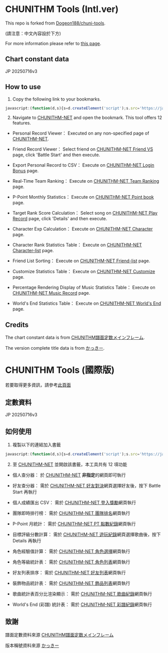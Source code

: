 # CHUNITHM Tools (Intl.ver)

This repo is forked from [Dogeon188/chuni-tools](https://github.com/Dogeon188/chuni-tools).

(請注意：中文內容設於下方)

For more information please refer to [this page](https://chuni.tsaibee.org/?lang=en_US).

## Chart constant data
JP 20250716v3

## How to use
1. Copy the following link to your bookmarks.
```js
javascript:(function(d,s){s=d.createElement('script');s.src='https://jack4215.github.io/chuni-tools/scripts/chuni-tools.js?t='+Math.floor(Date.now()/60000);d.body.append(s);})(document);

```

2. Navigate to [CHUNITHM-NET](https://chunithm-net-eng.com/mobile/home) and open the bookmark. This tool offers 12 features.

- Personal Record Viewer：
 Executed on any non-specified page of [CHUNITHM-NET](https://chunithm-net-eng.com/mobile/home).

- Friend Record Viewer：
 Select friend on [CHUNITHM-NET Friend VS](https://chunithm-net-eng.com/mobile/friend/genreVs) page, click 'Battle Start' and then execute.

- Export Personal Record to CSV：
 Execute on [CHUNITHM-NET Login Bonus](https://chunithm-net-eng.com/mobile/loginBonus) page.

- Real-Time Team Ranking：
 Execute on [CHUNITHM-NET Team Ranking](https://chunithm-net-eng.com/mobile/ranking/teamPoint) page.

- P-Point Monthly Statistics：
 Execute on [CHUNITHM-NET Point book](https://chunithm-net-eng.com/mobile/netStore/netpointLog) page.

- Target Rank Score Calculation：
 Select song on [CHUNITHM-NET Play Record](https://chunithm-net-eng.com/mobile/record/playlog) page, click 'Details' and then execute.

- Character Exp Calculation：
 Execute on [CHUNITHM-NET Character](https://chunithm-net-eng.com/mobile/collection) page.

 - Character Rank Statistics Table：
 Execute on [CHUNITHM-NET Character-list](https://chunithm-net-eng.com/mobile/collection/characterList) page.

 - Friend List Sorting：
 Execute on [CHUNITHM-NET Friend-list](https://chunithm-net-eng.com/mobile/friend) page.

 - Customize Statistics Table：
 Execute on [CHUNITHM-NET Customize](https://chunithm-net-eng.com/mobile/collection/customise) page.

 - Percentage Rendering Display of Music Statistics Table：
 Execute on [CHUNITHM-NET Music Record](https://chunithm-net-eng.com/mobile/record/musicGenre) page.

 - World's End Statistics Table：
 Execute on [CHUNITHM-NET World's End](https://chunithm-net-eng.com/mobile/record/worldsEndList) page.

## Credits
The chart constant data is from [CHUNITHM譜面定数メインフレーム](https://x.com/RCMF_chunithm).

The version complete title data is from [かっきー](https://x.com/Schwarz_k2mt).

# CHUNITHM Tools (國際版)

若要取得更多資訊，請參考[此頁面](https://chuni.tsaibee.org/?lang=zh_TW)

## 定數資料
JP 20250716v3

## 如何使用
1. 複製以下的連結加入書籤 
```js
javascript:(function(d,s){s=d.createElement('script');s.src='https://jack4215.github.io/chuni-tools/scripts/chuni-tools.js?t='+Math.floor(Date.now()/60000);d.body.append(s);})(document);
```

2. 至 [CHUNITHM-NET](https://chunithm-net-eng.com/mobile/home) 並開啟該書籤，本工具共有 12 項功能

- 個人查分器：
 於 [CHUNITHM-NET](https://chunithm-net-eng.com/mobile/home) <b>非指定</b>的網頁即可執行

- 好友查分器：
 需於 [CHUNITHM-NET 好友對決](https://chunithm-net-eng.com/mobile/friend/genreVs)網頁選擇好友後，按下 Battle Start 再執行

- 個人成績匯出 CSV：
 需於 [CHUNITHM-NET 登入獎勵](https://chunithm-net-eng.com/mobile/loginBonus)網頁執行

- 團隊即時排行榜：
 需於 [CHUNITHM-NET 團隊排名](https://chunithm-net-eng.com/mobile/ranking/teamPoint)網頁執行

- P-Point 月統計：
 需於 [CHUNITHM-NET PT 點數紀錄](https://chunithm-net-eng.com/mobile/netStore/netpointLog)網頁執行

- 目標評級分數計算：
 需於 [CHUNITHM-NET 遊玩紀錄](https://chunithm-net-eng.com/mobile/record/playlog)網頁選擇歌曲後，按下 Details 再執行

 - 角色經驗值計算：
 需於 [CHUNITHM-NET 角色選擇](https://chunithm-net-eng.com/mobile/collection)網頁執行

 - 角色等級統計表：
 需於 [CHUNITHM-NET 角色列表](https://chunithm-net-eng.com/mobile/collection/characterList)網頁執行

 - 好友列表排序：
 需於 [CHUNITHM-NET 好友列表](https://chunithm-net-eng.com/mobile/friend)網頁執行

 - 裝飾物品統計表：
 需於 [CHUNITHM-NET 飾品列表](https://chunithm-net-eng.com/mobile/collection/customise)網頁執行

  - 歌曲統計表百分比渲染顯示：
 需於 [CHUNITHM-NET 歌曲紀錄](https://chunithm-net-eng.com/mobile/record/musicGenre)網頁執行

  - World's End (彩譜) 統計表：
 需於 [CHUNITHM-NET 彩譜紀錄](https://chunithm-net-eng.com/mobile/record/worldsEndList)網頁執行

## 致謝
譜面定數資料來源 [CHUNITHM譜面定数メインフレーム](https://x.com/RCMF_chunithm)

版本稱號資料來源 [かっきー](https://x.com/Schwarz_k2mt)
